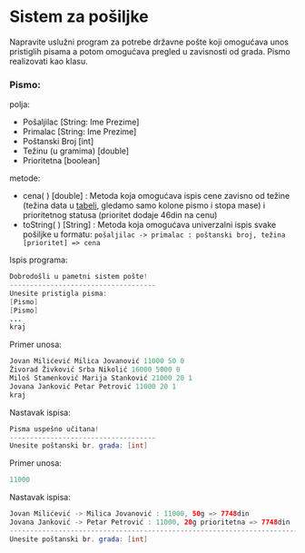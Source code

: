# Sistem za pošiljke
Napravite uslužni program za potrebe državne pošte koji omogućava unos pristiglih pisama a potom omogućava pregled u zavisnosti od grada. Pismo realizovati kao klasu.

### Pismo:
polja:
  - Pošaljilac [String: Ime Prezime]
  - Primalac [String: Ime Prezime]
  - Poštanski Broj [int]
  - Težinu (u gramima) [double]
  - Prioritetna [boolean] 
 
metode:
  - cena( ) [double] : Metoda koja omogućava ispis cene zavisno od težine (težina data u [tabeli](http://www.posta.rs/dokumenta/cenovnici/Kompletan-cenovnik-UPS.pdf), gledamo samo kolone pismo i stopa mase) i prioritetnog statusa (prioritet dodaje 46din na cenu)
  - toString( ) [String] : Metoda koja omogućava univerzalni ispis svake pošiljke u formatu: `pošaljilac -> primalac : poštanski broj, težina [prioritet] => cena`

Ispis programa:
```java
Dobrodošli u pametni sistem pošte!
------------------------------------
Unesite pristigla pisma: 
[Pismo]
[Pismo]
...
kraj
```

Primer unosa:
```java
Jovan Milićević Milica Jovanović 11000 50 0
Živorad Živković Srba Nikolić 16000 5000 0
Miloš Stamenković Marija Stanković 21000 20 1
Jovana Janković Petar Petrović 11000 20 1
kraj
```

Nastavak ispisa:
```java
Pisma uspešno učitana!
------------------------------------
Unesite poštanski br. grada: [int]
```

Primer unosa:
```java
11000
```

Nastavak ispisa:
```java
Jovan Milićević -> Milica Jovanović : 11000, 50g => 7748din
Jovana Janković -> Petar Petrović : 11000, 20g prioritetna => 7748din
-----------------------------------------------------------------------
Unesite poštanski br. grada: [int]
```
